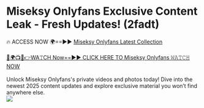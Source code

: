 # Miseksy Onlyfans Exclusive Content Leak - Fresh Updates! (2fadt)

🔥 ACCESS NOW 🌍==►► <a href="https://tinyurl.com/kvy9nzfs" rel="nofollow">Miseksy Onlyfans Latest Collection</a>
<br><br>
[🔴🌍📺📱👉WA𝚃CH Now==►► CLICK HERE TO Miseksy Onlyfans 𝚆𝙰𝚃𝙲𝙷 NOW](https://tinyurl.com/kvy9nzfs)
<br><br>
Unlock Miseksy Onlyfans's private videos and photos today! Dive into the newest 2025 content updates and explore exclusive material you won’t find anywhere else.
<br>
<a href="https://tinyurl.com/kvy9nzfs" rel="nofollow" data-target="animated-image.originalLink"><img src="https://camo.githubusercontent.com/8a4f000d20f83aca3bf7ec5f350d767afa0574a8a352519fd8cfa583a6f93a33/68747470733a2f2f692e696d6775722e636f6d2f644a486b345a712e676966" data-canonical-src="https://i.imgur.com/dJHk4Zq.gif" style="max-width: 100%; display: inline-block;" data-target="animated-image.originalImage"></a>
<br>
